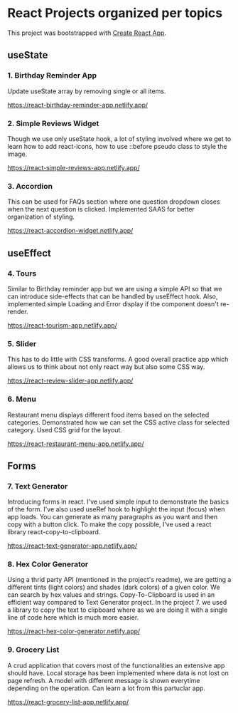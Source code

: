 # React Projects organized per topics

This project was bootstrapped with [Create React App](https://github.com/facebook/create-react-app).

## useState

### 1. Birthday Reminder App

Update useState array by removing single or all items.

https://react-birthday-reminder-app.netlify.app/

### 2. Simple Reviews Widget

Though we use only useState hook, a lot of styling involved where we get to learn how to add react-icons, how to use ::before pseudo class to style the image.

https://react-simple-reviews-app.netlify.app/

### 3. Accordion

This can be used for FAQs section where one question dropdown closes when the next question is clicked. Implemented SAAS for better organization of styling.

https://react-accordion-widget.netlify.app/

## useEffect

### 4. Tours

Similar to Birthday reminder app but we are using a simple API so that we can introduce side-effects that can be handled by useEffect hook.
Also, implemented simple Loading and Error display if the component doesn't re-render.

https://react-tourism-app.netlify.app/

### 5. Slider

This has to do little with CSS transforms. A good overall practice app which allows us to think about not only react way but also some CSS way.

https://react-review-slider-app.netlify.app/

### 6. Menu

Restaurant menu displays different food items based on the selected categories. Demonstrated how we can set the CSS active class for selected category. Used CSS grid for the layout.

https://react-restaurant-menu-app.netlify.app/

## Forms

### 7. Text Generator

Introducing forms in react. I've used simple input to demonstrate the basics of the form. I've also used useRef hook to highlight the input (focus) when app loads. You can generate as many paragraphs as you want and then copy with a button click. To make the copy possible, I've used a react library react-copy-to-clipboard.

https://react-text-generator-app.netlify.app/

### 8. Hex Color Generator

Using a thrid party API (mentioned in the project's readme), we are getting a different tints (light colors) and shades (dark colors) of a given color. We can search by hex values and strings. Copy-To-Clipboard is used in an efficient way compared to Text Generator project. In the project 7. we used a library to copy the text to clipboard where as we are doing it with a single line of code here which is much more easier.

https://react-hex-color-generator.netlify.app/

### 9. Grocery List

A crud application that covers most of the functionalities an extensive app should have. Local storage has been implemented where data is not lost on page refresh. A model with different message is shown everytime depending on the operation. Can learn a lot from this partuclar app.

https://react-grocery-list-app.netlify.app/
